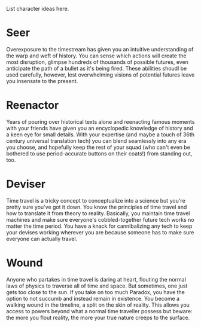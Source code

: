 List character ideas here.

# Seer
Overexposure to the timestream has given you an intuitive understanding of the warp and weft of history. You can sense which actions will create the most disruption, glimpse hundreds of thousands of possible futures, even anticipate the path of a bullet as it's being fired. These abilities shoudl be used carefully, however, lest overwhelming visions of potential futures leave you insensate to the present.

# Reenactor

Years of pouring over historical texts alone and reenacting famous moments with your friends have given you an encyclopedic knowledge of history and a keen eye for small details. With your expertise (and maybe a touch of 36th century universal translation tech) you can blend seamlessly into any era you choose, and hopefully keep the rest of your squad (who can't even be bothered to use period-accurate buttons on their coats!) from standing out, too.

# Deviser
Time travel is a tricky concept to conceptualize into a science but you're pretty sure you've got it down. You know the principles of time travel and how to translate it from theory to reality. Basically, you maintain time travel machines and make sure everyone's cobbled-together future tech works no matter the time period. You have a knack for cannibalizing any tech to keep your devises working wherever you are because someone has to make sure everyone can actually travel.

# Wound
Anyone who partakes in time travel is daring at heart, flouting the normal laws of physics to traverse all of time and space. But sometimes, one just gets too close to the sun. If you take on too much Paradox, you have the option to not succumb and instead remain in existence. You become a walking wound in the timeline, a split on the skin of reality. This allows you access to powers beyond what a normal time traveller possess but beware: the more you flout reality, the more your true nature creeps to the surface.
